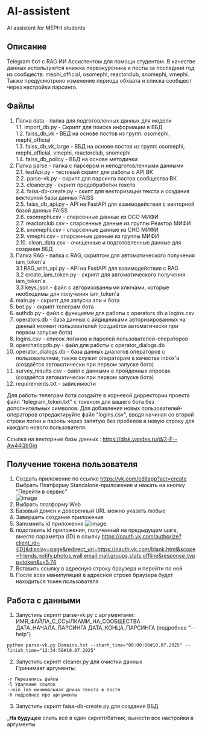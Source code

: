 # AI-assistent
AI assistent for MEPHI students

## Описание  
Telegram бот с RAG ИИ Ассистентом для помощи студентам.
В качестве данных используются книжка первокурсника и посты за последний год из сообществ: mephi_official, osomephi, reactorclub, snomephi, vmephi.
Также предусмотрено изменение периода обхвата и списка сообщест через настройки парсинга.

## Файлы
1. Папка data - папка для подготовленных данных для модели  
1.1. import_db.py - Скрипт для поиска информации в ВБД  
1.2. faiss_db_vk - ВБД на основе постов из групп: osomephi, mephi_official  
1.3. faiss_db_vk_large - ВБД на основе постов из групп: osomephi, mephi_official, vmephi, reactorclub, snomephi  
1.4. faiss_db_policy - ВБД на основе методички
2. Папка parse - папка с парсером и неподготовленными данными  
2.1. testApi.py - тестовый скрипт для работы с API ВК  
2.2. parse-vk.py - скрипт для парсинга постов сообщества ВК  
2.3. cleaner.py - скрипт предобработки текста  
2.4. faiss-db-create.py - скипт для векторизации текста и создания векторной базы данных FAISS  
2.5. faiss_db_api.py - API на FastAPI для взаимодействия с векторной базой данных FAISS  
2.6. osomephi.csv - спарсенные данные из ОСО МИФИ  
2.7. reactorclub.csv - спарсенные данные из группы Реактор МИФИ  
2.8. snomephi.csv - спарсенные данные из СНО МИФИ  
2.9. vmephi.csv - спарсенные данные из группы МИФИ  
2.10. clean_data.csv - очищенные и подготовленные данные для создания ВБД  
3. Папка RAG - папка с RAG, скриптом для автоматического получения iam_token'a  
3.1  RAG_with_api.py - API на FastAPI для взаимодействия с RAG  
3.2  create_iam_token.py - скрипт для автоматического получения iam_token'a  
3.3  keys.json - файл с авторизованными ключами, которые необходимы для получения iam_token'a  
4. main.py - скрипт для запуска апи и бота
5. bot.py - скрипт телеграм бота
6. authdb.py - файл с функциями для работы с operators.db и logins.csv
7. operators.db - база данных с айдишниками авторизированных на данный момент пользователей (создаётся автоматически при первом запуске бота)
8. logins.csv - список логинов и паролей пользователей-операторов
9. operchatlogdb.py - файл для работы с operator_dialogs.db
10. operator_dialogs.db - база данных диалогов операторов с пользователями, также служит операторам в качестве inbox'а (создаётся автоматически при первом запуске бота)
11. survey_results.csv - файл с данными о пройденных опросах (создаётся автоматически при первом запуске бота)
12. requirements.txt - зависимости


Для работы телеграм бота создайте в корневой дирректории проекта файл "telegram_token.txt" с токеном для вашего бота без дополнительных символов. Для добавления новых пользователей-операторов отредактируйте файл "logins.csv", вводя начиная со второй строки логин и пароль через запятую без пробелов в новую строку для каждого нового пользователя.

Ссылка на векторные базы данных : https://disk.yandex.ru/d/2-F--Aw44QbGjg

## Получение токена пользователя
1. Создать приложение по ссылке https://vk.com/editapp?act=create
   Выбрать Платформу Standalone-приложение и нажать на кнопку "Перейти в сервис"  
   ![image](https://github.com/user-attachments/assets/eca8855b-4897-40fd-a7dc-6ac772c4967c)
2. Выбрать платформу Web
3. Базовый домен и доверенный URL можно указать любые
4. Завершить создание приложения
5. Запомнить id приложения
   ![image](https://github.com/user-attachments/assets/7fd0c800-bc82-40e5-86c2-455a1d3528c8)
6. подставить id приложения, полученный на предыдущем шаге, вместо параметра {ID} в ссылку
   https://oauth.vk.com/authorize?client_id={ID}&display=page&redirect_uri=https://oauth.vk.com/blank.html&scope=friends,notify,photos,wall,email,mail,groups,stats,offline&response_type=token&v=5.74
7. Вставить ссылку в адресную строку браузера и перейти по ней
8. После всех манипуляций в адресной строке браузера будет находиться токен пользователя
   
## Работа с данными  
1. Запустить скрипт parse-vk.py с аргументами: ИМЯ_ФАЙЛА_С_ССЫЛКАМИ_НА_СООБЩЕСТВА ДАТА_НАЧАЛА_ПАРСИНГА ДАТА_КОНЦА_ПАРСИНГА (подробнее "--help")  
```
python parse-vk.py Domains.txt --start_time="00:00:00#10.07.2025" --finish_time="12:34:56#19.07.2025"
```
2. Запустить скрипт cleaner.py для очистки данных  
Принимает аргументы: 

```
-r Перезапись файла
-l Удаление ссылок
--min_len минимальная длина текста в посте
-h подробнее про аргументы
```

3. Запустить скрипт faiss-db-create.py для создания ВБД  

___На будущее__ слить всё в один скрипт/батник, вынести все настройки в аргументы   
